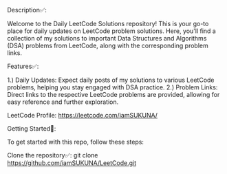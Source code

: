 Description✅:

Welcome to the Daily LeetCode Solutions repository! This is your go-to place for daily updates on LeetCode problem solutions. Here, you'll find a collection of my solutions to important Data Structures and Algorithms (DSA) problems from LeetCode, along with the corresponding problem links.

Features✅:

1.) Daily Updates: Expect daily posts of my solutions to various LeetCode problems, helping you stay engaged with DSA practice.
2.) Problem Links: Direct links to the respective LeetCode problems are provided, allowing for easy reference and further exploration.

LeetCode Profile:  https://leetcode.com/iamSUKUNA/

Getting Started🚀:

To get started with this repo,  follow these steps:

Clone the repository✅: git clone https://github.com/iamSUKUNA/LeetCode.git
